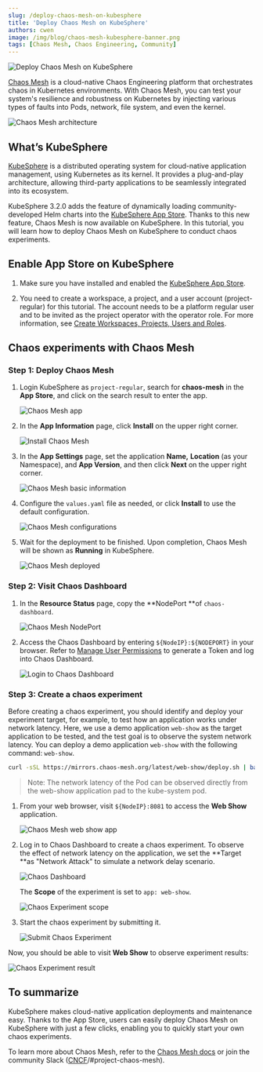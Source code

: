 ```yaml
---
slug: /deploy-chaos-mesh-on-kubesphere
title: 'Deploy Chaos Mesh on KubeSphere'
authors: cwen
image: /img/blog/chaos-mesh-kubesphere-banner.png
tags: [Chaos Mesh, Chaos Engineering, Community]
---
```


![Deploy Chaos Mesh on KubeSphere](/img/blog/chaos-mesh-kubesphere-banner.png)

[Chaos Mesh](https://github.com/chaos-mesh/chaos-mesh) is a cloud-native Chaos Engineering platform that orchestrates chaos in Kubernetes environments. With Chaos Mesh, you can test your system's resilience and robustness on Kubernetes by injecting various types of faults into Pods, network, file system, and even the kernel.

<!--truncate-->

![Chaos Mesh architecture](/img/blog/chaos-mesh-architecture-2.0.png)

## What’s KubeSphere

[KubeSphere](https://kubesphere.io/) is a distributed operating system for cloud-native application management, using Kubernetes as its kernel. It provides a plug-and-play architecture, allowing third-party applications to be seamlessly integrated into its ecosystem.

KubeSphere 3.2.0 adds the feature of dynamically loading community-developed Helm charts into the [KubeSphere App Store](https://kubesphere.io/docs/pluggable-components/app-store/). Thanks to this new feature, Chaos Mesh is now available on KubeSphere. In this tutorial, you will learn how to deploy Chaos Mesh on KubeSphere to conduct chaos experiments.

## Enable App Store on KubeSphere

1. Make sure you have installed and enabled the [KubeSphere App Store](https://kubesphere.io/docs/pluggable-components/app-store/).

2. You need to create a workspace, a project, and a user account (project-regular) for this tutorial. The account needs to be a platform regular user and to be invited as the project operator with the operator role. For more information, see [Create Workspaces, Projects, Users and Roles](https://kubesphere.io/docs/quick-start/create-workspace-and-project/).

## Chaos experiments with Chaos Mesh

### Step 1: Deploy Chaos Mesh

1. Login KubeSphere as `project-regular`, search for **chaos-mesh** in the **App Store**, and click on the search result to enter the app.

   ![Chaos Mesh app](/img/blog/chaos-mesh-app.png)

2. In the **App Information** page, click **Install** on the upper right corner.

   ![Install Chaos Mesh](/img/blog/install-chaos-mesh.png)

3. In the **App Settings** page, set the application **Name,** **Location** (as your Namespace), and **App Version**, and then click **Next** on the upper right corner.

   ![Chaos Mesh basic information](/img/blog/chaos-mesh-basic-info.png)

4. Configure the `values.yaml` file as needed, or click **Install** to use the default configuration.

   ![Chaos Mesh configurations](/img/blog/chaos-mesh-config.png)

5. Wait for the deployment to be finished. Upon completion, Chaos Mesh will be shown as **Running** in KubeSphere.

   ![Chaos Mesh deployed](/img/blog/chaos-mesh-deployed.png)

### Step 2: Visit Chaos Dashboard

1. In the **Resource Status** page, copy the **NodePort **of `chaos-dashboard`.

   ![Chaos Mesh NodePort](/img/blog/chaos-mesh-nodeport.png)

2. Access the Chaos Dashboard by entering `${NodeIP}:${NODEPORT}` in your browser. Refer to [Manage User Permissions](https://chaos-mesh.org/docs/manage-user-permissions/) to generate a Token and log into Chaos Dashboard.

   ![Login to Chaos Dashboard](/img/blog/login-to-dashboard.png)

### Step 3: Create a chaos experiment

Before creating a chaos experiment, you should identify and deploy your experiment target, for example, to test how an application works under network latency. Here, we use a demo application `web-show` as the target application to be tested, and the test goal is to observe the system network latency. You can deploy a demo application `web-show` with the following command: `web-show`.

```bash
curl -sSL https://mirrors.chaos-mesh.org/latest/web-show/deploy.sh | bash
```

> Note: The network latency of the Pod can be observed directly from the web-show application pad to the kube-system pod.

1. From your web browser, visit `${NodeIP}:8081` to access the **Web Show** application.

   ![Chaos Mesh web show app](/img/blog/web-show-app.png)

2. Log in to Chaos Dashboard to create a chaos experiment. To observe the effect of network latency on the application, we set the **Target **as "Network Attack" to simulate a network delay scenario.

   ![Chaos Dashboard](/img/blog/chaos-dashboard-networkchaos.png)

   The **Scope** of the experiment is set to `app: web-show`.

   ![Chaos Experiment scope](/img/blog/chaos-experiment-scope.png)

3. Start the chaos experiment by submitting it.

   ![Submit Chaos Experiment](/img/blog/start-chaos-experiment.png)

Now, you should be able to visit **Web Show** to observe experiment results:

![Chaos Experiment result](/img/blog/experiment-result.png)

## To summarize

KubeSphere makes cloud-native application deployments and maintenance easy. Thanks to the App Store, users can easily deploy Chaos Mesh on KubeSphere with just a few clicks, enabling you to quickly start your own chaos experiments.

To learn more about Chaos Mesh, refer to the [Chaos Mesh docs](https://chaos-mesh.org/docs/) or join the community Slack ([CNCF](https://slack.cncf.io/)/#project-chaos-mesh).
